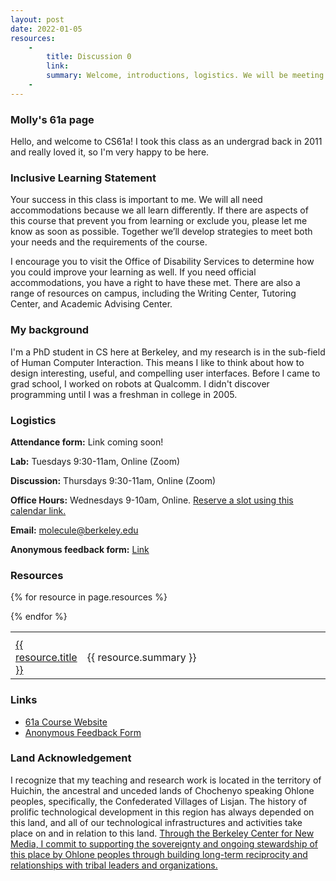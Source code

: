 ```yaml
---
layout: post
date: 2022-01-05
resources:
    -
        title: Discussion 0
        link:
        summary: Welcome, introductions, logistics. We will be meeting for Discussion 0 on Thursday, 01/20 at TBD AM! All classes start Berkeley Time, so we will officially begin at TBD+10. You're welcome to join the link as early as TBD to say hello!
    -
---
```


### Molly's 61a page
Hello, and welcome to CS61a! I took this class as an undergrad back in 2011 and really loved it, so I'm very happy to be here.

### Inclusive Learning Statement
Your success in this class is important to me. We will all need accommodations because we all learn differently. If there are aspects of this course that prevent you from learning or exclude you, please let me know as soon as possible. Together we’ll develop strategies to meet both your needs and the requirements of the course.

I encourage you to visit the Office of Disability Services to determine how you could improve your learning as well. If you need official accommodations, you have a right to have these met. There are also a range of resources on campus, including the Writing Center, Tutoring Center, and Academic Advising Center.

### My background
I'm a PhD student in CS here at Berkeley, and my research is in the sub-field of Human Computer Interaction. This means I like to think about how to design interesting, useful, and compelling user interfaces. Before I came to grad school, I worked on robots at Qualcomm. I didn't discover programming until I was a freshman in college in 2005.

### Logistics

**Attendance form:** Link coming soon!

**Lab:** Tuesdays 9:30-11am, Online (Zoom)

**Discussion:** Thursdays 9:30-11am, Online (Zoom)

**Office Hours:** Wednesdays 9-10am, Online. [Reserve a slot using this calendar link.](https://calendar.google.com/calendar/u/0/selfsched?sstoken=UUFONGtlVjcxSG05fGRlZmF1bHR8YjZhN2E0YTEwMDBmMjdjZThiM2QwZWViNjQ5N2Y5NTA)

**Email:** molecule@berkeley.edu

**Anonymous feedback form:** [Link](https://docs.google.com/forms/d/e/1FAIpQLScyaVvvtFsLy_Zd-V3sdKcIkcd98GLPeitklv-WOue9oJwVHA/viewform)

### Resources
<table class='61a-resources' style="width:100%; border-spacing:1em;">
<tr class="resources">
    <th width="20%"></th>
    <th width="80%"></th>
</tr> <!-- end column def-->

{% for resource in page.resources %}
<tr class="resources">
    <td> <a href="{{resource.link}}">{{ resource.title }}</a></td>
    <td>{{ resource.summary }}</td>
</tr><!--end resource-->
{% endfor %}
</table> <!--end resources-->

### Links
- [61a Course Website](https://cs61a.org/)
- [Anonymous Feedback Form](https://docs.google.com/forms/d/e/1FAIpQLScyaVvvtFsLy_Zd-V3sdKcIkcd98GLPeitklv-WOue9oJwVHA/viewform)


### Land Acknowledgement
I recognize that my teaching and research work is located in the territory of Huichin, the ancestral and unceded lands of Chochenyo speaking Ohlone peoples, specifically, the Confederated Villages of Lisjan. The history of prolific technological development in this region has always depended on this land, and all of our technological infrastructures and activities take place on and in relation to this land. [Through the Berkeley Center for New Media, I commit to supporting the sovereignty and ongoing stewardship of this place by Ohlone peoples through building long-term reciprocity and relationships with tribal leaders and organizations.​](http://bcnm.berkeley.edu/about)